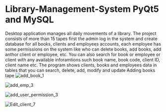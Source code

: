 # Library-Management-System PyQt5 and MySQL
Desktop application manages all daily movements of a library. The project consists of more than 15 tapes first the admin log in the system and create database for all books, clients and employees accounts, each employee has some permissions on the system like who can delete books, add books, add anthor client or employee, etc. You can also search for book or employee or client with any available inforamtions such book name, book code, client ID, client name etc. The program shows clients, books and employees data in tables that you can search, delete, add, modify and update 
Adding books tape
![add_book_1](https://user-images.githubusercontent.com/47945674/90999958-4d38a800-e5c8-11ea-8885-9570be15d9c7.png)

![add_emp_3](https://user-images.githubusercontent.com/47945674/91000085-9db00580-e5c8-11ea-8786-b76d01b1afb8.png)

![add_user_permission_3](https://user-images.githubusercontent.com/47945674/91000131-c2a47880-e5c8-11ea-9a51-ab22fe1cae40.png)

![Edit_client_7](https://user-images.githubusercontent.com/47945674/91000178-dcde5680-e5c8-11ea-97c4-12e9fd04fd4c.png)
